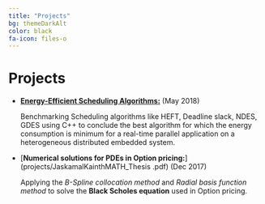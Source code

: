 ```yaml
---
title: "Projects"
bg: themeDarkAlt
color: black
fa-icon: files-o
---
```


# Projects

* [**Energy-Efficient Scheduling Algorithms:**](/projects/JaskamalKainthCS_Thesis.pdf) (May 2018)

    Benchmarking Scheduling algorithms like HEFT, Deadline slack, NDES, GDES using C++ to conclude the best algorithm for which the energy consumption is minimum for a real-time parallel application on a heterogeneous distributed embedded system.  


* [**Numerical solutions for PDEs in Option pricing:**](projects/JaskamalKainthMATH_Thesis .pdf) (Dec 2017)
    
    Applying the *B-Spline collocation method* and *Radial basis function method* to solve the **Black Scholes equation** used in Option pricing.



